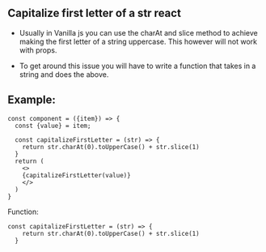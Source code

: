 ## Capitalize first letter of a str react


* Usually in Vanilla js you can use the charAt and slice method to achieve making the first letter of a string uppercase. This however will not work with props. 

* To get around this issue you will have to write a function that takes in a string and does the above. 

## Example: 


````
const component = ({item}) => { 
  const {value} = item; 

  const capitalizeFirstLetter = (str) => { 
    return str.charAt(0).toUpperCase() + str.slice(1)
  } 
  return ( 
    <>
    {capitalizeFirstLetter(value)}    
    </>
  )
}
````



Function: 
```
const capitalizeFirstLetter = (str) => { 
    return str.charAt(0).toUpperCase() + str.slice(1)
  }

```
